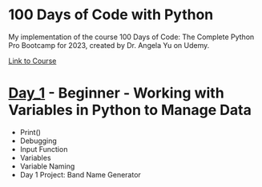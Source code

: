 # 100 Days of Code with Python
My implementation of the course 100 Days of Code: The Complete Python Pro Bootcamp for 2023, created by Dr. Angela Yu on Udemy.

[Link to Course](https://www.udemy.com/course/100-days-of-code/)

# [Day_1](https://github.com/Mrezamaleki/100_days_py/tree/main/day_1) - Beginner - Working with Variables in Python to Manage Data
- Print()
- Debugging
- Input Function
- Variables
- Variable Naming
- Day 1 Project: Band Name Generator



